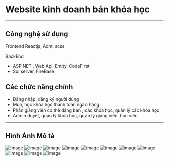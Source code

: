<h1>Website kinh doanh bán khóa học</h1>

<hr/>
<h2>Công nghệ sử dụng</h2>

Frontend
Reactjs, Adnt, scss

BackEnd
<ul>
  <li> ASP.NET , Web Api, Entity, CodeFirst</li>
  <li>Sql server, FireBase</li>
</ul>

<h2>Các chức năng chính</h2>

<ul>
  <li>Đăng nhập, đăng ký người dùng</li>
  <li>Mua, học khóa học thanh toán ngân hàng</li>
  <li>Phần giảng viên có thể đăng bán , các khóa học, quản lý các khóa học</li>
  <li>Admin duyêt, quản lý khóa học, quản lý giảng viên, học viên</li>
</ul>
<hr />

<h2>Hình Ảnh Mô tả</h2>

![image](https://github.com/user-attachments/assets/6556f9c9-75f6-4f75-87a5-b7a547c80660)
![image](https://github.com/user-attachments/assets/71125604-ad70-4345-88e0-34934e28871b)
![image](https://github.com/user-attachments/assets/12b9b4a4-65fc-4e3e-b607-8af6639621ba)
![image](https://github.com/user-attachments/assets/9281688b-5a53-4f75-838e-689eadba4c3d)
![image](https://github.com/user-attachments/assets/0bc1f114-b244-446a-a97c-9ad4ea8faac7)
![image](https://github.com/user-attachments/assets/a4d4d3b1-0cc9-4f82-94fc-9ded35fc0817)
![image](https://github.com/user-attachments/assets/90da6a1f-8619-4680-ad65-bf65ba3033aa)
![image](https://github.com/user-attachments/assets/9ef9dce6-0d3c-49e0-ad67-6f904abcf9bb)
![image](https://github.com/user-attachments/assets/d257e7bf-453b-4b18-9d14-a4429625a07b)
![image](https://github.com/user-attachments/assets/5c5a004d-15e8-458e-957d-77ce256e802e)
![image](https://github.com/user-attachments/assets/d226339d-eb67-43d1-a2ea-1d6dcb2f335e)













